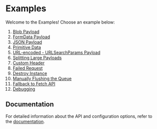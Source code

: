 # Examples

Welcome to the Examples! Choose an example below:

1. [Blob Payload](./blob-data.md)
2. [FormData Payload](./form-data.md)
3. [JSON Payload](./json.md)
4. [Primitive Data](./primitive-data.md)
5. [URL-encoded - URLSearchParams Payload](./url-encoded-data.md)
6. [Splitting Large Payloads](./splitting-large-payloads.md)
7. [Custom Header](./custom-headers.md)
8. [Failed Request](./handling-failed-requests.md)
9. [Destroy Instance](./destroying-instance.md)
10. [Manually Flushing the Queue](./manually-flushing-queue.md)
11. [Fallback to Fetch API](./fallback-to-fetch.md)
12. [Debugging](./debugging.md)

## Documentation
For detailed information about the API and configuration options, refer to the [documentation](/docs/index.md).